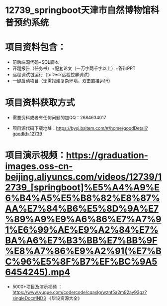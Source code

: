 #   12739_springboot天津市自然博物馆科普预约系统

#   项目资料包含：
*    前后端源代码+SQL脚本
*    开题报告（任务书）+配套论文（一万字两千字以上）+答辩PPT
*   远程调试包运行（toDesk远程控屏调试）
*   一键启动项目（无需搭建复杂环境，双击直接运行）


#   项目资料获取方式
*   需要资料或者有任何问题的加QQ：2684634017

*   项目源代码下载地址：https://bysj.bsitem.com/#/home/goodDetail?goodId=12739

#  项目演示视频：https://graduation-images.oss-cn-beijing.aliyuncs.com/videos/12739/12739_[springboot]%E5%A4%A9%E6%B4%A5%E5%B8%82%E8%87%AA%E7%84%B6%E5%8D%9A%E7%89%A9%E9%A6%86%E7%A7%91%E6%99%AE%E9%A2%84%E7%BA%A6%E7%B3%BB%E7%BB%9F%E8%A7%86%E9%A2%91(%E7%BC%96%E5%8F%B7%EF%BC%9A56454245).mp4

*  5000+项目及演示视频 ：https://www.yuque.com/codercode/cqaxlg/wznt5a2m92ay93gz?singleDoc#lND3 《毕设资源大全》
